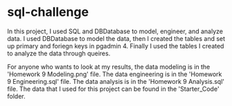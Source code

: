 # sql-challenge
In this project, I used SQL and DBDatabase to model, engineer, and analyze data. I used DBDatabase to model the data, then I created the tables and set up primary and foriegn keys in pgadmin 4. Finally I used the tables I created to analyze the data through queires.

For anyone who wants to look at my results, the data modeling is in the 'Homework 9 Modeling.png' file. The data engineering is in the 'Homework 9 Engineering.sql' file. The data analysis is in the 'Homework 9 Analysis.sql' file. The data that I used for this project can be found in the 'Starter_Code' folder.
